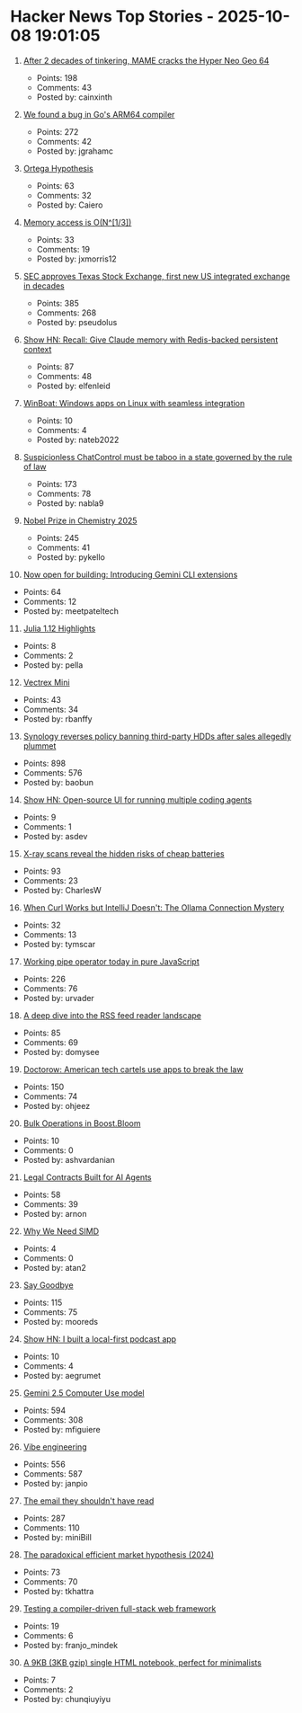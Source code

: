 # Hacker News Top Stories - 2025-10-08 19:01:05

1. [After 2 decades of tinkering, MAME cracks the Hyper Neo Geo 64](https://www.readonlymemo.com/mame-hyper-neo-geo-support-sound-emulation/)
   - Points: 198
   - Comments: 43
   - Posted by: cainxinth

2. [We found a bug in Go's ARM64 compiler](https://blog.cloudflare.com/how-we-found-a-bug-in-gos-arm64-compiler/)
   - Points: 272
   - Comments: 42
   - Posted by: jgrahamc

3. [Ortega Hypothesis](https://en.wikipedia.org/wiki/Ortega_hypothesis)
   - Points: 63
   - Comments: 32
   - Posted by: Caiero

4. [Memory access is O(N^[1/3])](https://vitalik.eth.limo/general/2025/10/05/memory13.html)
   - Points: 33
   - Comments: 19
   - Posted by: jxmorris12

5. [SEC approves Texas Stock Exchange, first new US integrated exchange in decades](https://www.cbsnews.com/texas/news/sec-approves-texas-stock-exchange-txse/)
   - Points: 385
   - Comments: 268
   - Posted by: pseudolus

6. [Show HN: Recall: Give Claude memory with Redis-backed persistent context](https://www.npmjs.com/package/@joseairosa/recall)
   - Points: 87
   - Comments: 48
   - Posted by: elfenleid

7. [WinBoat: Windows apps on Linux with seamless integration](https://www.winboat.app/)
   - Points: 10
   - Comments: 4
   - Posted by: nateb2022

8. [Suspicionless ChatControl must be taboo in a state governed by the rule of law](https://digitalcourage.social/@echo_pbreyer/115337976340299372)
   - Points: 173
   - Comments: 78
   - Posted by: nabla9

9. [Nobel Prize in Chemistry 2025](https://www.nobelprize.org/prizes/chemistry/2025/popular-information/)
   - Points: 245
   - Comments: 41
   - Posted by: pykello

10. [Now open for building: Introducing Gemini CLI extensions](https://blog.google/technology/developers/gemini-cli-extensions/)
   - Points: 64
   - Comments: 12
   - Posted by: meetpateltech

11. [Julia 1.12 Highlights](https://julialang.org/blog/2025/10/julia-1.12-highlights/)
   - Points: 8
   - Comments: 2
   - Posted by: pella

12. [Vectrex Mini](https://vectrex.com/vectrex-mini-details/)
   - Points: 43
   - Comments: 34
   - Posted by: rbanffy

13. [Synology reverses policy banning third-party HDDs after sales allegedly plummet](https://www.guru3d.com/story/synology-reverses-policy-banning-thirdparty-hdds-after-nas-sales-plummet/)
   - Points: 898
   - Comments: 576
   - Posted by: baobun

14. [Show HN: Open-source UI for running multiple coding agents](https://github.com/built-by-as/FleetCode)
   - Points: 9
   - Comments: 1
   - Posted by: asdev

15. [X-ray scans reveal the hidden risks of cheap batteries](https://www.theverge.com/news/784966/lumafield-x-ray-ct-scan-lithium-ion-battery-risks-manufacturing-defect)
   - Points: 93
   - Comments: 23
   - Posted by: CharlesW

16. [When Curl Works but IntelliJ Doesn't: The Ollama Connection Mystery](https://blog.tymscar.com/posts/intellijollamaconnectionmystery/)
   - Points: 32
   - Comments: 13
   - Posted by: tymscar

17. [Working pipe operator today in pure JavaScript](https://github.com/irony/aspipes)
   - Points: 226
   - Comments: 76
   - Posted by: urvader

18. [A deep dive into the RSS feed reader landscape](https://lighthouseapp.io/blog/feed-reader-deep-dive)
   - Points: 85
   - Comments: 69
   - Posted by: domysee

19. [Doctorow: American tech cartels use apps to break the law](https://lithub.com/how-american-tech-cartels-use-apps-to-break-the-law/)
   - Points: 150
   - Comments: 74
   - Posted by: ohjeez

20. [Bulk Operations in Boost.Bloom](http://bannalia.blogspot.com/2025/10/bulk-operations-in-boostbloom.html)
   - Points: 10
   - Comments: 0
   - Posted by: ashvardanian

21. [Legal Contracts Built for AI Agents](https://paid.ai/blog/ai-agents/paid-gitlaw-introducing-legal-contracts-built-for-ai-agents)
   - Points: 58
   - Comments: 39
   - Posted by: arnon

22. [Why We Need SIMD](https://parallelprogrammer.substack.com/p/why-we-need-simd-the-real-reason)
   - Points: 4
   - Comments: 0
   - Posted by: atan2

23. [Say Goodbye](https://www.mooreds.com/wordpress/archives/3717)
   - Points: 115
   - Comments: 75
   - Posted by: mooreds

24. [Show HN: I built a local-first podcast app](https://wherever.audio)
   - Points: 10
   - Comments: 4
   - Posted by: aegrumet

25. [Gemini 2.5 Computer Use model](https://blog.google/technology/google-deepmind/gemini-computer-use-model/)
   - Points: 594
   - Comments: 308
   - Posted by: mfiguiere

26. [Vibe engineering](https://simonwillison.net/2025/Oct/7/vibe-engineering/)
   - Points: 556
   - Comments: 587
   - Posted by: janpio

27. [The email they shouldn't have read](https://it-notes.dragas.net/2025/10/08/the-email-they-shouldnt-have-read/)
   - Points: 287
   - Comments: 110
   - Posted by: miniBill

28. [The paradoxical efficient market hypothesis (2024)](https://3quarksdaily.com/3quarksdaily/2024/09/the-paradoxical-efficient-market-hypothesis.html)
   - Points: 73
   - Comments: 70
   - Posted by: tkhattra

29. [Testing a compiler-driven full-stack web framework](https://wasp.sh/blog/2025/10/07/how-we-test-a-web-framework)
   - Points: 19
   - Comments: 6
   - Posted by: franjo_mindek

30. [A 9KB (3KB gzip) single HTML notebook, perfect for minimalists](https://chunqiuyiyu.github.io/xie/)
   - Points: 7
   - Comments: 2
   - Posted by: chunqiuyiyu

